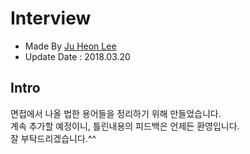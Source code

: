 # Interview
- Made By <a href="https://github.com/awdsza">Ju Heon Lee</a>
- Update Date : 2018.03.20

Intro
-------------
면접에서 나올 법한 용어들을 정리하기 위해 만들었습니다.
<br/>계속 추가할 예정이니, 틀린내용의 피드백은 언제든 환영입니다.
<br/>잘 부탁드리겠습니다.^^

